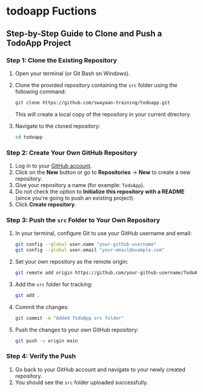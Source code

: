 # todoapp Fuctions

## Step-by-Step Guide to Clone and Push a TodoApp Project

### Step 1: Clone the Existing Repository

1. Open your terminal (or Git Bash on Windows).
2. Clone the provided repository containing the `src` folder using the following command:

   ```bash
   git clone https://github.com/swayaan-training/todoapp.git
   ```

   This will create a local copy of the repository in your current directory.

3. Navigate to the cloned repository:

   ```bash
   cd todoapp
   ```

### Step 2: Create Your Own GitHub Repository

1. Log in to your [GitHub account](https://github.com/).
2. Click on the **New** button or go to **Repositories** → **New** to create a new repository.
3. Give your repository a name (for example: `TodoApp`).
4. Do not check the option to **Initialize this repository with a README** (since you're going to push an existing project).
5. Click **Create repository**.

### Step 3: Push the `src` Folder to Your Own Repository

1. In your terminal, configure Git to use your GitHub username and email:

   ```bash
   git config --global user.name "your-github-username"
   git config --global user.email "your-email@example.com"
   ```

2. Set your own repository as the remote origin:

   ```bash
   git remote add origin https://github.com/your-github-username/TodoApp.git
   ```

3. Add the `src` folder for tracking:

   ```bash
   git add .
   ```

4. Commit the changes:

   ```bash
   git commit -m "Added TodoApp src folder"
   ```

5. Push the changes to your own GitHub repository:

   ```bash
   git push -u origin main
   ```

### Step 4: Verify the Push

1. Go back to your GitHub account and navigate to your newly created repository.
2. You should see the `src` folder uploaded successfully.
